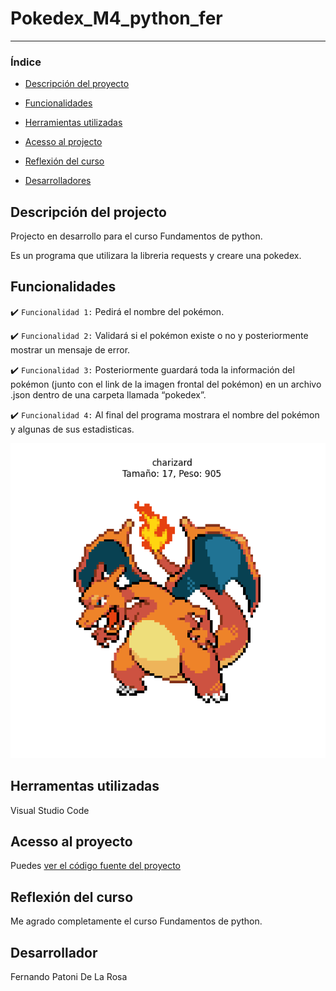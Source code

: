 # Pokedex_M4_python_fer

<hr>

### Índice

- [Descripción del proyecto](#descripción-del-projecto)

- [Funcionalidades](#funcionalidades)

- [Herramientas utilizadas](#herramentas-utilizadas)

- [Acesso al projecto](#acesso-al-proyecto)

- [Reflexión del curso](#reflexión-del-curso)

- [Desarrolladores](#desarrollador)

## Descripción del projecto 

<p align="justify">
Projecto en desarrollo para el curso Fundamentos de python.

Es un programa que utilizara la libreria requests y creare una pokedex.

</p>

## Funcionalidades

:heavy_check_mark: `Funcionalidad 1:` Pedirá el nombre del pokémon.

:heavy_check_mark: `Funcionalidad 2:` Validará si el pokémon existe o no y posteriormente mostrar un mensaje de error.

:heavy_check_mark: `Funcionalidad 3:` Posteriormente guardará toda la información del pokémon (junto con el link de la imagen frontal del pokémon) en un archivo .json dentro de una carpeta llamada “pokedex”.

:heavy_check_mark: `Funcionalidad 4:` Al final del programa mostrara el nombre del pokémon y algunas de sus estadisticas.

![Screenshot of a comment on a GitHub issue showing an image, added in the Markdown, of an Octocat smiling and raising a tentacle.](https://github.com/Fernando-p-dlr/Pokedex_M4_python_fer/blob/main/Figure_1.png)


## Herramentas utilizadas

Visual Studio Code

###

## Acesso al proyecto

Puedes [ver el código fuente del proyecto](https://github.com/Fernando-p-dlr/Pokedex_M4_python_fer/blob/main/pokedex_fernando_M4.py) 

## Reflexión del curso 

<p align="justify">
Me agrado completamente el curso Fundamentos de python.
</p>

## Desarrollador
Fernando Patoni De La Rosa
